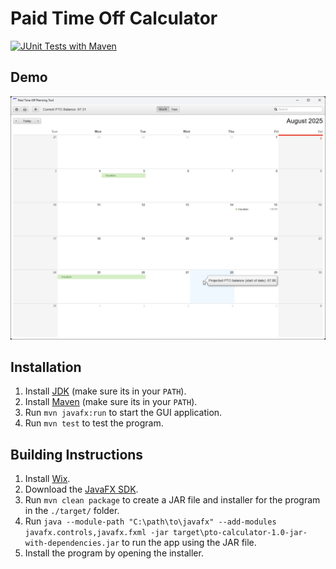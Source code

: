 # Paid Time Off Calculator

[![JUnit Tests with Maven](https://github.com/MattTheCuber/pto-calculator/actions/workflows/maven.yml/badge.svg)](https://github.com/MattTheCuber/pto-calculator/actions/workflows/maven.yml)

## Demo

![Demonstration](docs/images/demonstration.png)

## Installation

1. Install [JDK](https://www.oracle.com/java/technologies/downloads/) (make sure its in your `PATH`).
2. Install [Maven](https://maven.apache.org/download.cgi) (make sure its in your `PATH`).
3. Run `mvn javafx:run` to start the GUI application.
4. Run `mvn test` to test the program.

## Building Instructions

1. Install [Wix](https://github.com/wixtoolset/wix/releases/).
2. Download the [JavaFX SDK](https://gluonhq.com/products/javafx/).
3. Run `mvn clean package` to create a JAR file and installer for the program in the `./target/` folder.
4. Run `java --module-path "C:\path\to\javafx" --add-modules javafx.controls,javafx.fxml -jar target\pto-calculator-1.0-jar-with-dependencies.jar` to run the app using the JAR file.
5. Install the program by opening the installer.
